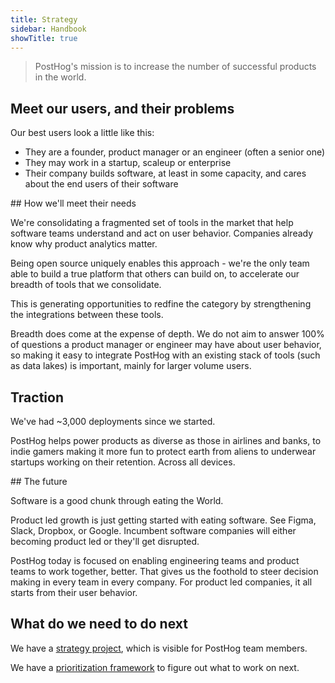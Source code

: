 ```yaml
---
title: Strategy
sidebar: Handbook
showTitle: true
---
```


> PostHog's mission is to increase the number of successful products in the world.

## Meet our users, and their problems

Our best users look a little like this:

* They are a founder, product manager or an engineer (often a senior one)
* They may work in a startup, scaleup or enterprise
* Their company builds software, at least in some capacity, and cares about the end users of their software

## How we'll meet their needs

We're consolidating a fragmented set of tools in the market that help software teams understand and act on user behavior. Companies already know why product analytics matter.

Being open source uniquely enables this approach - we're the only team able to build a true platform that others can build on, to accelerate our breadth of tools that we consolidate.

This is generating opportunities to redfine the category by strengthening the integrations between these tools.

Breadth does come at the expense of depth. We do not aim to answer 100% of questions a product manager or engineer may have about user behavior, so making it easy to integrate PostHog with an existing stack of tools (such as data lakes) is important, mainly for larger volume users.

## Traction

We've had ~3,000 deployments since we started. 

PostHog helps power products as diverse as those in airlines and banks, to indie gamers making it more fun to protect earth from aliens to underwear startups working on their retention. Across all devices.

## The future

Software is a good chunk through eating the World.

Product led growth is just getting started with eating software. See Figma, Slack, Dropbox, or Google. Incumbent software companies will either becoming product led or they'll get disrupted.

PostHog today is focused on enabling engineering teams and product teams to work together, better. That gives us the foothold to steer decision making in every team in every company. For product led companies, it all starts from their user behavior.

## What do we need to do next

We have a [strategy project](https://github.com/orgs/PostHog/projects/5), which is visible for PostHog team members.

We have a [prioritization framework](/handbook/strategy/prioritization) to figure out what to work on next.